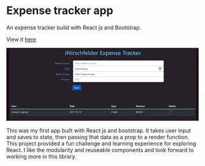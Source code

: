 # Expense tracker app 

An expense tracker build with React js and Bootstrap. 
  
View it [here](https://jhirschfelder-expensetracker.herokuapp.com/)

![](ExpenseTrackerScreenshot.png)

This was my first app built with React js and bootstrap. It takes user input and saves to state, then passing that data as a prop to a render function. This project provided a fun challenge and learning experience for exploring React. I like the modularity and reuseable components and look forward to working more in this library. 

